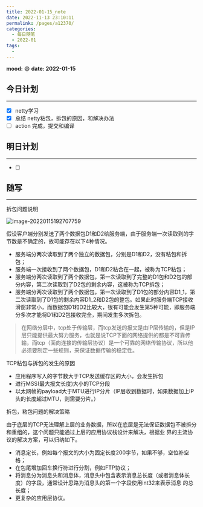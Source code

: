 ```yaml
---
title: 2022-01-15_note
date: 2022-11-13 23:10:11
permalink: /pages/a12370/
categories:
  - 每日随笔
  - 2022-01
tags:
  - 
---
```

**mood:** :smile:  									**date: 2022-01-15**  
## 今日计划  
------
- [x]  netty学习
- [x] 总结 netty粘包，拆包的原因，和解决办法
- [ ] action 完成，提交和编译
## 明日计划  
------
- [ ]  
## 随写 
------

拆包问题说明

![image-20220115192707759](https://img.ggball.top/picGo/image-20220115192707759.png)



假设客户端分别发送了两个数据包D1和D2给服务端，由于服务端一次读取到的字节数是不确定的，故可能存在以下4种情况。

- 服务端分两次读取到了两个独立的数据包，分别是D1和D2，没有粘包和拆包；
- 服务端一次接收到了两个数据包，D1和D2粘合在一起，被称为TCP粘包；
- 服务端分两次读取到了两个数据包，第一次读取到了完整的D1包和D2包的部分内容，第二次读取到了D2包的剩余内容，这被称为TCP拆包；
- 服务端分两次读取到了两个数据包，第一次读取到了D1包的部分内容D1_1，第二次读取到了D1包的剩余内容D1_2和D2包的整包。如果此时服务端TCP接收滑窗非常小，而数据包D1和D2比较大，很有可能会发生第5种可能，即服务端分多次才能将D1和D2包接收完全，期间发生多次拆包。



> 在网络分层中，tcp处于传输层，而tcp发送的报文是由IP层传输的，但是IP层只能提供最大努力服务，也就是说TCP下面的网络提供的都是不可靠传输，而tcp（面向连接的传输层协议）是一个可靠的网络传输协议，所以他必须要制定一些规则，来保证数据传输的稳定性。



TCP粘包与拆包的发生的原因

- 应用程序写入的字节数大于TCP发送缓存区的大小，会发生拆包
- 进行MSS(最大报文长度)大小的TCP分段
- 以太网帧的payload大于MTU进行IP分片（IP层收到数据时，如果数据加上IP头的长度超过MTU，则需要分片。）



拆包，粘包问题的解决策略

由于底层的TCP无法理解上层的业务数据，所以在底层是无法保证数据包不被拆分和重组的，这个问题只能通过上层的应用协议栈设计来解决，根据业
界的主流协议的解决方案，可以归纳如下。

- 消息定长，例如每个报文的大小为固定长度200字节，如果不够，空位补空格；
- 在包尾增加回车换行符进行分割，例如FTP协议；
- 将消息分为消息头和消息体，消息头中包含表示消息总长度（或者消息体长度）的字段，通常设计思路为消息头的第一个字段使用int32来表示消息
  的总长度；
- 更复杂的应用层协议。

